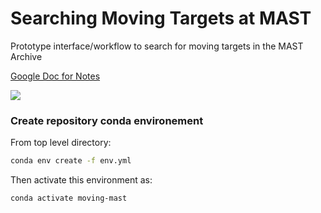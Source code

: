 # Searching Moving Targets at MAST

Prototype interface/workflow to search for moving targets in the MAST Archive

[Google Doc for Notes](https://docs.google.com/document/d/1qwf77xCSwzWCMoCR8HzkH3T0KvMJAZAH9Ra805c5s20)

![](https://img.shields.io/badge/Made%20at-%23AstroHackWeek-8063d5.svg?style=flat)

### Create repository conda environement

From top level directory:

```bash
conda env create -f env.yml
```

Then activate this environment as:

```bash
conda activate moving-mast
```
